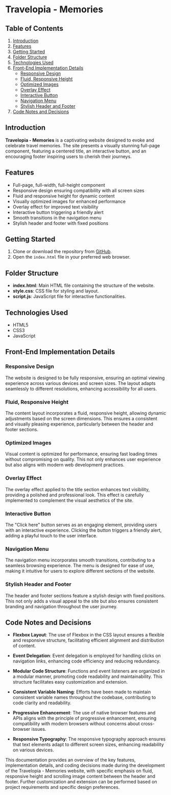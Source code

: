 # Travelopia - Memories

## Table of Contents

1. [Introduction](#introduction)
2. [Features](#features)
3. [Getting Started](#getting-started)
4. [Folder Structure](#folder-structure)
5. [Technologies Used](#technologies-used)
6. [Front-End Implementation Details](#front-end-implementation-details)
    - [Responsive Design](#responsive-design)
    - [Fluid, Responsive Height](#fluid-responsive-height)
    - [Optimized Images](#optimized-images)
    - [Overlay Effect](#overlay-effect)
    - [Interactive Button](#interactive-button)
    - [Navigation Menu](#navigation-menu)
    - [Stylish Header and Footer](#stylish-header-and-footer)
7. [Code Notes and Decisions](#code-notes-and-decisions)

## Introduction

**Travelopia - Memories** is a captivating website designed to evoke and celebrate travel memories. The site presents a visually stunning full-page component, featuring a centered title, an interactive button, and an encouraging footer inspiring users to cherish their journeys.

## Features

- Full-page, full-width, full-height component
- Responsive design ensuring compatibility with all screen sizes
- Fluid and responsive height for dynamic content
- Visually optimized images for enhanced performance
- Overlay effect for improved text visibility
- Interactive button triggering a friendly alert
- Smooth transitions in the navigation menu
- Stylish header and footer with fixed positions

## Getting Started

1. Clone or download the repository from [GitHub](https://github.com/Suvidha-13/Travelopia-Memories).
2. Open the `index.html` file in your preferred web browser.

## Folder Structure

- **index.html**: Main HTML file containing the structure of the website.
- **style.css**: CSS file for styling and layout.
- **script.js**: JavaScript file for interactive functionalities.

## Technologies Used

- HTML5
- CSS3
- JavaScript

## Front-End Implementation Details

### Responsive Design

The website is designed to be fully responsive, ensuring an optimal viewing experience across various devices and screen sizes. The layout adapts seamlessly to different resolutions, enhancing accessibility for all users.

### Fluid, Responsive Height

The content layout incorporates a fluid, responsive height, allowing dynamic adjustments based on the screen dimensions. This ensures a consistent and visually pleasing experience, particularly between the header and footer sections.

### Optimized Images

Visual content is optimized for performance, ensuring fast loading times without compromising on quality. This not only enhances user experience but also aligns with modern web development practices.

### Overlay Effect

The overlay effect applied to the title section enhances text visibility, providing a polished and professional look. This effect is carefully implemented to complement the visual aesthetics of the site.

### Interactive Button

The "Click here" button serves as an engaging element, providing users with an interactive experience. Clicking the button triggers a friendly alert, adding a playful touch to the user interface.

### Navigation Menu

The navigation menu incorporates smooth transitions, contributing to a seamless browsing experience. The menu is designed for ease of use, making it intuitive for users to explore different sections of the website.

### Stylish Header and Footer

The header and footer sections feature a stylish design with fixed positions. This not only adds a visual appeal to the site but also ensures consistent branding and navigation throughout the user journey.

## Code Notes and Decisions

- **Flexbox Layout**: The use of Flexbox in the CSS layout ensures a flexible and responsive structure, facilitating efficient alignment and distribution of content.

- **Event Delegation**: Event delegation is employed for handling clicks on navigation links, enhancing code efficiency and reducing redundancy.

- **Modular Code Structure**: Functions and event listeners are organized in a modular manner, promoting code readability and maintainability. This structure facilitates easy customization and extension.

- **Consistent Variable Naming**: Efforts have been made to maintain consistent variable names throughout the codebase, contributing to code clarity and readability.

- **Progressive Enhancement**: The use of native browser features and APIs aligns with the principle of progressive enhancement, ensuring compatibility with modern browsers without concerns about cross-browser issues.

- **Responsive Typography**: The responsive typography approach ensures that text elements adapt to different screen sizes, enhancing readability on various devices.

This documentation provides an overview of the key features, implementation details, and coding decisions made during the development of the Travelopia - Memories website, with specific emphasis on fluid, responsive height and scrolling image content between the header and footer. Further customization and extension can be performed based on project requirements and specific design preferences.
